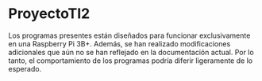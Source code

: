 # ProyectoTI2

Los programas presentes están diseñados para funcionar exclusivamente en una Raspberry Pi 3B+.
Además, se han realizado modificaciones adicionales que aún no se han reflejado en la documentación actual.
Por lo tanto, el comportamiento de los programas podría diferir ligeramente de lo esperado.
